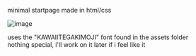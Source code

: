 minimal startpage made in html/css

![image](https://user-images.githubusercontent.com/81969084/126740903-969554ca-6f61-445c-b0d4-09bfcbae0503.png)

uses the "KAWAIITEGAKIMOJI" font found in the assets folder     
nothing special, i'll work on it later if i feel like it
